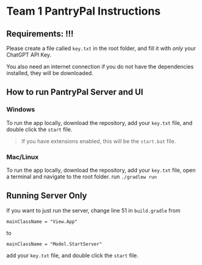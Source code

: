# Team 1 PantryPal Instructions


## Requirements: !!!

 Please create a file called `key.txt` in the root folder, and fill it with *only* your ChatGPT API Key.

 You also need an internet connection if you do not have the dependencies installed, they will be downloaded.

## How to run PantryPal Server and UI
### Windows
To run the app locally, download the repository, add your `key.txt` file, and double click the `start` file.
 > If you have extensions enabled, this will be the     `start.bat` file. 


### Mac/Linux
To run the app locally, download the repository, add your `key.txt` file, open a terminal and navigate to the root folder. run `./gradlew run`




## Running Server Only
If you want to just run the server, change line 51 in `build.gradle` from 
``` 
mainClassName = "View.App"
```
to 
``` 
mainClassName = "Model.StartServer"
```
add your `key.txt` file, and double click the `start` file.